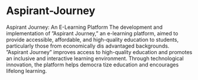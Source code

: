# Aspirant-Journey
Aspirant Journey: An E-Learning Platform
 The development and implementation of ”Aspirant Journey,” an e-learning platform, aimed to provide
 accessible, affordable, and high-quality education to students, particularly those from economically dis
advantaged backgrounds. ”Aspirant Journey” improves access to high-quality education and promotes an inclusive
 and interactive learning environment. Through technological innovation, the platform helps democra
tize education and encourages lifelong learning.
